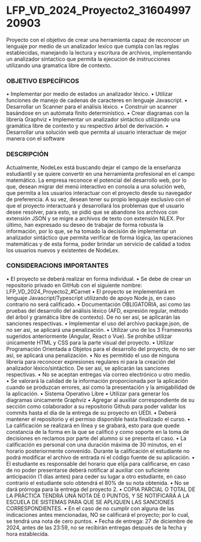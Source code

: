 # LFP_VD_2024_Proyecto2_3160499720903
Proyecto con el objetivo de crear una herramienta capaz de reconocer un lenguaje por medio de un analizador lexico que cumpla con las reglas establecidas, manejando la lectura y escritura de archivos, implementando un analizador sintactico que permita la ejecucion de instrucciones utilizando una gramatica libre de contexto.

### OBJETIVO ESPECÍFICOS 

• Implementar por medio de estados un analizador léxico. 
• Utilizar funciones de manejo de cadenas de caracteres en lenguaje 
Javascript. 
• Desarrollar un Scanner para el análisis léxico. 
• Construir un scanner basándose en un autómata finito determinístico. 
• Crear diagramas con la librería Graphviz 
• Implementar un analizador sintáctico utilizando una gramática libre de 
contexto y su respectivo árbol de derivación.
• Desarrollar una solución web que permita al usuario interactuar de mejor 
manera con el software

### DESCRIPCIÓN 

Actualmente, NodeLex está buscando dejar el campo de la enseñanza estudiantil 
y se quiere convertir en una herramienta profesional en el campo matemático. La 
empresa reconoce el potencial del desarrollo web, por lo que, desean migrar del 
menú interactivo en consola a una solución web, que permita a los usuarios 
interactuar con el proyecto desde su navegador de preferencia. A su vez, desean 
tener su propio lenguaje exclusivo con el que el proyecto interactuará y desarrollará 
los problemas que el usuario desee resolver, para esto, se pidió que se abandone 
los archivos con extensión JSON y se migre a archivos de texto con extensión 
NLEX. Por último, han expresado su deseo de trabajar de forma robusta la 
información, por lo que, se ha tomado la decisión de implementar un analizador 
sintáctico que permita verificar de forma lógica, las operaciones matemáticas y de 
esta forma, poder brindar un servicio de calidad a todos los usuarios nuevos y 
existentes de NodeLex.

### CONSIDERACIONS IMPORTANTES 
• El proyecto se deberá realizar en forma individual. 
• Se debe de crear un repositorio privado en GitHub con el siguiente 
nombre: LFP_VD_2024_Proyecto2_#Carnet 
• El proyecto se implementará en lenguaje Javascript/Typescript utilizando 
de apoyo Node.js, en caso contrario no será calificado. 
• Documentación OBLIGATORIA, así como las pruebas del desarrollo del 
análisis léxico (AFD, expresión regular, método del árbol y gramática libre 
de contexto). De no ser así, se aplicarán las sanciones respectivas.
• Implementar el uso del archivo package.json, de no ser así, se aplicará 
una penalización.
• Utilizar uno de los 3 Frameworks sugeridos anteriormente (Angular, 
React o Vue). Se prohíbe utilizar únicamente HTML y CSS para la parte 
visual del proyecto.
• Utilizar Programación Orientada a Objetos para el desarrollo del 
proyecto, de no ser así, se aplicará una penalización.
• No es permitido el uso de ninguna librería para reconocer expresiones 
regulares ni para la creación del analizador léxico/sintáctico. De ser así, 
se aplicarán las sanciones respectivas.
• No se aceptan entregas vía correo electrónico u otro medio. 
• Se valorará la calidad de la información proporcionada por la aplicación 
cuando se produzcan errores, así como la presentación y la amigabilidad 
de la aplicación. 
• Sistema Operativo Libre 
• Utilizar para generar los diagramas únicamente Graphviz 
• Agregar al auxiliar correspondiente de su sección como colaborador a su 
repositorio Github para poder validar los commits hasta el día de la 
entrega de su proyecto en UEDI. 
• Deberá mantener el repositorio y el permiso disponible hasta finalizado 
el curso.
• La calificación se realizará en línea y se grabará, esto para que quede 
constancia de la forma en la que se calificó y como soporte en la toma de 
decisiones en reclamos por parte del alumno si se presenta el caso.
• La calificación es personal con una duración máxima de 30 minutos, en 
el horario posteriormente convenido. Durante la calificación el estudiante 
no podrá modificar el archivo de entrada ni el código fuente de su 
aplicación.
• El estudiante es responsable del horario que elija para calificarse, en 
caso de no poder presentarse deberá notificar al auxiliar con suficiente 
anticipación (1 días antes) para ceder su lugar a otro estudiante, en caso 
contrario el estudiante solo obtendrá el 80% de su nota obtenida. 
• No se dará prórroga para la entrega del proyecto 2. 
• COPIA PARCIAL O TOTAL DE LA PRÁCTICA TENDRÁ UNA NOTA DE 
0 PUNTOS, Y SE NOTIFICARÁ A LA ESCUELA DE SISTEMAS PARA 
QUE SE APLIQUEN LAS SANCIONES CORRESPONDIENTES. 
• En el caso de no cumplir con alguna de las indicaciones antes 
mencionadas, NO se calificará el proyecto; por lo cual, se tendrá una nota 
de cero puntos. 
• Fecha de entrega: 27 de diciembre de 2024, antes de las 23:59, no se 
recibirán entregas después de la fecha y hora establecida.
